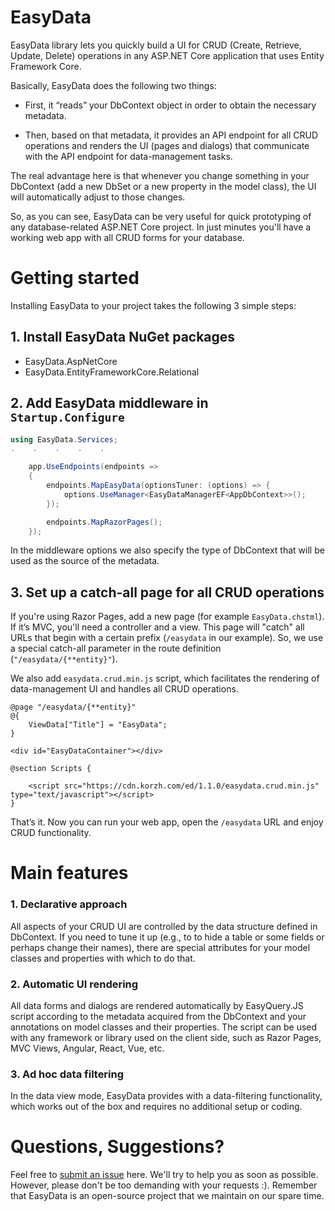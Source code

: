 # EasyData

EasyData library lets you quickly build a UI for CRUD (Create, Retrieve, Update, Delete) operations in any ASP.NET Core application that uses Entity Framework Core.

Basically, EasyData does the following two things:
 
* First, it “reads” your DbContext object in order to obtain the necessary metadata.

* Then, based on that metadata, it provides an API endpoint for all CRUD operations and renders the UI (pages and dialogs) that communicate with the API endpoint for data-management tasks.

The real advantage here is that whenever you change something in your DbContext (add a new DbSet or a new property in the model class), the UI will automatically adjust to those changes.

So, as you can see, EasyData can be very useful for quick prototyping of any database-related ASP.NET Core project. In just minutes you'll have a working web app with all CRUD forms for your database.


# Getting started

Installing EasyData to your project takes the following 3 simple steps:

## 1. Install EasyData NuGet packages

* EasyData.AspNetCore
* EasyData.EntityFrameworkCore.Relational

## 2. Add EasyData middleware in `Startup.Configure`

```c#
using EasyData.Services;
.    .    .    .    .

    app.UseEndpoints(endpoints =>
    {
        endpoints.MapEasyData(optionsTuner: (options) => {
            options.UseManager<EasyDataManagerEF<AppDbContext>>();
        });

        endpoints.MapRazorPages();
    });

```

In the middleware options we also specify the type of DbContext that will be used as the source of the metadata.

## 3. Set up a catch-all page for all CRUD operations

If you're using Razor Pages, add a new page (for example `EasyData.chstml`). If it’s MVC, you'll need a controller and a view.
This page will "catch" all URLs that begin with a certain prefix (`/easydata` in our example). So, we use a special catch-all parameter in the route definition (`"/easydata/{**entity}"`).

We also add `easydata.crud.min.js` script, which facilitates the rendering of data-management UI and handles all CRUD operations.

```
@page "/easydata/{**entity}"
@{
    ViewData["Title"] = "EasyData";
}

<div id="EasyDataContainer"></div>

@section Scripts {

    <script src="https://cdn.korzh.com/ed/1.1.0/easydata.crud.min.js" type="text/javascript"></script>
}
```

That’s it. Now you can run your web app, open the `/easydata` URL and enjoy CRUD functionality.


# Main features

### 1.  Declarative approach

All aspects of your CRUD UI are controlled by the data structure defined in DbContext. If you need to tune it up (e.g., to to hide a table or some fields or perhaps change their names), there are special attributes for your model classes and properties with which to do that.

### 2. Automatic UI rendering

All data forms and dialogs are rendered automatically by EasyQuery.JS script according to the metadata acquired from the DbContext and your annotations on model classes and their properties.
The script can be used with any framework or library used on the client side, such as Razor Pages, MVC Views, Angular, React, Vue, etc.

### 3. Ad hoc data filtering

In the data view mode, EasyData provides with a data-filtering functionality, which works out of the box and requires no additional setup or coding.

# Questions, Suggestions?

Feel free to [submit an issue](https://github.com/korzh/EasyData/issues) here. We'll try to help you as soon as possible. 
However, please don't be too demanding with your requests :). Remember that EasyData is an open-source project that we maintain on our spare time.
